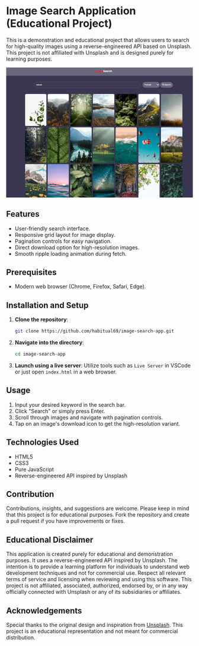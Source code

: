 # Image Search Application (Educational Project)

This is a demonstration and educational project that allows users to search for high-quality images using a reverse-engineered API based on Unsplash. This project is not affiliated with Unsplash and is designed purely for learning purposes.

![Image Search App Screenshot](screenshot.png)


## Features

- User-friendly search interface.
- Responsive grid layout for image display.
- Pagination controls for easy navigation.
- Direct download option for high-resolution images.
- Smooth ripple loading animation during fetch.

## Prerequisites

- Modern web browser (Chrome, Firefox, Safari, Edge).

## Installation and Setup

1. **Clone the repository**:
   ```bash
   git clone https://github.com/habitual69/image-search-app.git
   ```

2. **Navigate into the directory**:
   ```bash
   cd image-search-app
   ```

3. **Launch using a live server**:
   Utilize tools such as `Live Server` in VSCode or just open `index.html` in a web browser.

## Usage

1. Input your desired keyword in the search bar.
2. Click "Search" or simply press Enter.
3. Scroll through images and navigate with pagination controls.
4. Tap on an image's download icon to get the high-resolution variant.

## Technologies Used

- HTML5
- CSS3
- Pure JavaScript
- Reverse-engineered API inspired by Unsplash

## Contribution

Contributions, insights, and suggestions are welcome. Please keep in mind that this project is for educational purposes. Fork the repository and create a pull request if you have improvements or fixes.

## Educational Disclaimer

This application is created purely for educational and demonstration purposes. It uses a reverse-engineered API inspired by Unsplash. The intention is to provide a learning platform for individuals to understand web development techniques and not for commercial use. Respect all relevant terms of service and licensing when reviewing and using this software. This project is not affiliated, associated, authorized, endorsed by, or in any way officially connected with Unsplash or any of its subsidiaries or affiliates.

## Acknowledgements

Special thanks to the original design and inspiration from [Unsplash](https://unsplash.com). This project is an educational representation and not meant for commercial distribution.

